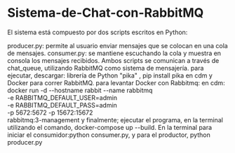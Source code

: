 # Sistema-de-Chat-con-RabbitMQ

El sistema está compuesto por dos scripts escritos en Python:

producer.py: permite al usuario enviar mensajes que se colocan en una cola de mensajes.
consumer.py: se mantiene escuchando la cola y muestra en consola los mensajes recibidos.
Ambos scripts se comunican a través de chat_queue, utilizando RabbitMQ como sistema de mensajería.
para ejecutar, descargar: librería de Python "pika" , pip install pika en cdm
 y Docker para correr RabbitMQ.
 para levantar Docker con Rabbitmq: en cdm:
 docker run -d --hostname rabbit --name rabbitmq \
  -e RABBITMQ_DEFAULT_USER=admin \
  -e RABBITMQ_DEFAULT_PASS=admin \
  -p 5672:5672 -p 15672:15672 \
  rabbitmq:3-management
  y finalmente; ejecutar el programa, en la terminal  utilizando el comando, docker-compose up --build.
  En la terminal para iniciar el consumidor:python consumer.py, y para el productor, python producer.py



